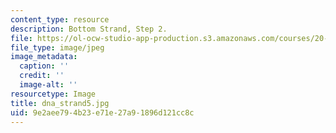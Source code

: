 ```yaml
---
content_type: resource
description: Bottom Strand, Step 2.
file: https://ol-ocw-studio-app-production.s3.amazonaws.com/courses/20-109-laboratory-fundamentals-in-biological-engineering-fall-2007/9e2aee794b23e71e27a91896d121cc8c_dna_strand5.jpg
file_type: image/jpeg
image_metadata:
  caption: ''
  credit: ''
  image-alt: ''
resourcetype: Image
title: dna_strand5.jpg
uid: 9e2aee79-4b23-e71e-27a9-1896d121cc8c
---
```

